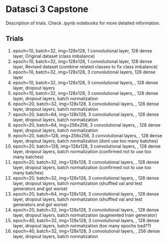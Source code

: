 # Datasci 3 Capstone
Description of trials. Check .ipynb notebooks for more detailed information.

## Trials
1. epoch=10, batch=32, img=128x128, 1 convolutional layer, 128 dense layer, Original dataset (class imbalance)
2. epoch=10, batch=32, img=128x128, 1 convolutional layer, 128 dense layer, Revised dataset (combine related classes to fix class imbalance)
3. epoch=10, batch=32, img=128x128, 3 convolutional layers, 128 dense layer
4. epoch=10, batch=32, img=128x128, 3 convolutional layers, , 128 dense layer, dropout layers
5. epoch=10, batch=32, img=128x128, 3 convolutional layers, , 128 dense layer, dropout layers, batch normalization
6. epoch=20, batch=32, img=128x128, 3 convolutional layers, , 128 dense layer, dropout layers, batch normalization
7. epoch=20, batch=64, img=128x128, 3 convolutional layers, , 128 dense layer, dropout layers, batch normalization
8. epoch=20, batch=64, img=256x256, 3 convolutional layers, , 128 dense layer, dropout layers, batch normalization
9. epoch=20, batch=128, img=256x256, 3 convolutional layers, , 128 dense layer, dropout layers, batch normalization (dont use too many batches)
10. epoch=20, batch=128, img=128x128, 3 convolutional layers, , 128 dense layer, dropout layers, batch normalization (confirmed not to use too many batches)
11. epoch=20, batch=32, img=128x128, 3 convolutional layers, , 128 dense layer, dropout layers, batch normalization (confirmed not to use too many batches)
12. epoch=20, batch=32, img=128x128, 3 convolutional layers, , 128 dense layer, dropout layers, batch normalization (shuffled val and test generators and got worse)
13. epoch=20, batch=64, img=128x128, 3 convolutional layers, , 128 dense layer, dropout layers, batch normalization (shuffled val and test generators and got worse)
14. epoch=20, batch=32, img=128x128, 3 convolutional layers, , 128 dense layer, dropout layers, batch normalization (augmented train generator)
15. epoch=40, batch=32, img=128x128, 3 convolutional layers, , 128 dense layer, dropout layers, batch normalization (too many epochs bad??)
16. epoch=40, batch=32, img=128x128, 3 convolutional layers, , 256 dense layer, dropout layers, batch normalization
